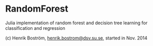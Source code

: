 # RandomForest
Julia implementation of random forest and decision tree learning for classification and regression

(c) Henrik Boström, henrik.bostrom@dsv.su.se, started in Nov. 2014
